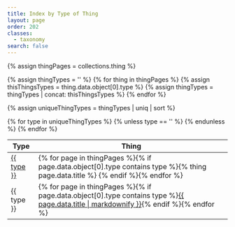 ```yaml
---
title: Index by Type of Thing
layout: page
order: 202
classes: 
  - taxonomy
search: false
---
```


{% assign thingPages = collections.thing %}

{% assign thingTypes = '' %}
{% for thing in thingPages %}
{% assign thisThingsTypes = thing.data.object[0].type %}
{% assign thingTypes = thingTypes | concat: thisThingsTypes %}
{% endfor %}

{% assign uniqueThingTypes = thingTypes | uniq | sort %}

<div class="has-rule-lines">
<table class="taxonomy-table" id="types-table">
  <thead class="visually-hidden">
    <tr><th>Type</th><th>Thing</th>
  </thead>
  <tbody>
{% for type in uniqueThingTypes %}
{% unless type == '' %}
<tr data-outputs-exclude="epub,pdf">
<td><a href="/contents/?type={{ type | url_encode | replace: "+", "%2520" }}">{{ type }}</a></td>
<td>{% for page in thingPages %}{% if page.data.object[0].type contains type %}{% thing page.data.title %} {% endif %}{% endfor %}</td>
</tr>
<tr data-outputs-exclude="html">
<td>{{ type }}</td>
<td>{% for page in thingPages %}{% if page.data.object[0].type contains type %}<a href="{{ page.url }}">{{ page.data.title | markdownify }}</a>{% endif %}{% endfor %}</td>
</tr>
{% endunless %}
{% endfor %}
<tbody>
</table>
</div>